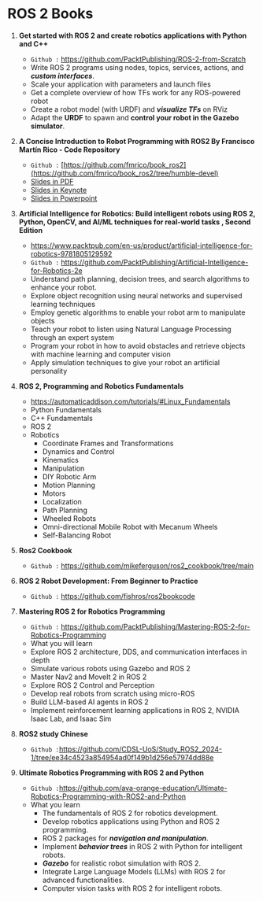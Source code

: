 # ROS 2 Books

1. **Get started with ROS 2 and create robotics applications with Python and C++**
   * `Github :` https://github.com/PacktPublishing/ROS-2-from-Scratch
   * Write ROS 2 programs using nodes, topics, services, actions, and ***custom interfaces***.
   * Scale your application with parameters and launch files
   * Get a complete overview of how TFs work for any ROS-powered robot
   * Create a robot model (with URDF) and ***visualize TFs*** on RViz
   * Adapt the **URDF** to spawn and **control your robot in the Gazebo simulator**.

2. **A Concise Introduction to Robot Programming with ROS2 By Francisco Martín Rico - Code Repository**
   * `Github :` [https://github.com/fmrico/book_ros2](https://github.com/fmrico/book_ros2/tree/humble-devel)
   * [Slides in PDF](https://www.dropbox.com/s/jgxuyz02wupkie6/BR2_Chapters_PDF.zip?dl=0)
   * [Slides in Keynote](https://www.dropbox.com/s/ge56cw4j2v7e6df/BR2_Chapters_KEY.zip?dl=0)
   * [Slides in Powerpoint](https://www.dropbox.com/s/s6y5z33ofsm2blw/BR2_Chapters_PPT.zip?dl=0)


3. **Artificial Intelligence for Robotics: Build intelligent robots using ROS 2, Python, OpenCV, and AI/ML techniques for real-world tasks , Second Edition**
   * https://www.packtpub.com/en-us/product/artificial-intelligence-for-robotics-9781805129592
   * `Github :` https://github.com/PacktPublishing/Artificial-Intelligence-for-Robotics-2e
   * Understand path planning, decision trees, and search algorithms to enhance your robot.
   * Explore object recognition using neural networks and supervised learning techniques
   * Employ genetic algorithms to enable your robot arm to manipulate objects
   * Teach your robot to listen using Natural Language Processing through an expert system
   * Program your robot in how to avoid obstacles and retrieve objects with machine learning and computer vision
   * Apply simulation techniques to give your robot an artificial personality


4. **ROS 2, Programming and Robotics Fundamentals**
   * https://automaticaddison.com/tutorials/#Linux_Fundamentals
   * Python Fundamentals
   * C++ Fundamentals
   * ROS 2
   * Robotics
      - Coordinate Frames and Transformations
      - Dynamics and Control
      - Kinematics
      - Manipulation
      - DIY Robotic Arm
      - Motion Planning
      - Motors
      - Localization
      - Path Planning
      - Wheeled Robots
      - Omni-directional Mobile Robot with Mecanum Wheels
      - Self-Balancing Robot


5. **Ros2 Cookbook**
   * `Github :` https://github.com/mikeferguson/ros2_cookbook/tree/main
  
6. **ROS 2 Robot Development: From Beginner to Practice**
   * `Github :` https://github.com/fishros/ros2bookcode
  
7. **Mastering ROS 2 for Robotics Programming**
   * `Github :` https://github.com/PacktPublishing/Mastering-ROS-2-for-Robotics-Programming
   * What you will learn
   * Explore ROS 2 architecture, DDS, and communication interfaces in depth
   * Simulate various robots using Gazebo and ROS 2
   * Master Nav2 and MoveIt 2 in ROS 2
   * Explore ROS 2 Control and Perception
   * Develop real robots from scratch using micro-ROS
   * Build LLM-based AI agents in ROS 2
   * Implement reinforcement learning applications in ROS 2, NVIDIA Isaac Lab, and Isaac Sim
  
8. **ROS2 study Chinese** 
   * `Github :`https://github.com/CDSL-UoS/Study_ROS2_2024-1/tree/ee34c4523a854954ad0f149b1d256e57974dd88e
  
9. **Ultimate Robotics Programming with ROS 2 and Python**
   * `Github :`https://github.com/ava-orange-education/Ultimate-Robotics-Programming-with-ROS2-and-Python
   * What you learn
     - The fundamentals of ROS 2 for robotics development.
     - Develop robotics applications using Python and ROS 2 programming.
     - ROS 2 packages for ***navigation and manipulation***.
     - Implement ***behavior trees*** in ROS 2 with Python for intelligent robots.
     - ***Gazebo*** for realistic robot simulation with ROS 2.
     - Integrate Large Language Models (LLMs) with ROS 2 for advanced functionalities.
     - Computer vision tasks with ROS 2 for intelligent robots.
